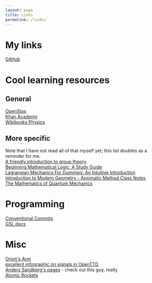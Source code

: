 ```yaml
---
layout: page
title: Links
permalink: /links/
---
```


# My links

[GitHub](https://github.com/blamster19)

# Cool learning resources

## General

[OpenStax](https://openstax.org/)  
[Khan Academy](https://www.khanacademy.org/)  
[Wikibooks Physics](https://en.wikibooks.org/wiki/Subject:Physics)  

## More specific 

Note that I have not read all of that myself yet; this list doubles as a reminder for me.  
[A friendly introduction to group theory](https://math.mit.edu/~jwellens/Group%20Theory%20Forum.pdf)  
[Beginning Mathematical Logic: A Study Guide](https://www.logicmatters.net/tyl/)  
[Lagrangian Mechanics For Dummies: An Intuitive Introduction](https://profoundphysics.com/lagrangian-mechanics-for-beginners/)  
[Introduction to Modern Geometry - Axiomatic Method Class Notes](https://faculty.etsu.edu/gardnerr/Geometry/Geometry-notes-Wylie.htm#chapter1)  
[The Mathematics of Quantum Mechanics](https://uwaterloo.ca/institute-for-quantum-computing/sites/default/files/uploads/files/mathematics_qm_v23_qsys.pdf)

# Programming

[Conventional Commits](https://www.conventionalcommits.org/en/v1.0.0/#summary)  
[GSL docs](https://www.gnu.org/software/gsl/doc/html/index.html)  

# Misc

[Orion's Arm](https://orionsarm.com/)  
[excellent infographic on signals in OpenTTD](https://imgur.com/a/aUoXC)  
[Anders Sandberg's pages](https://aleph.se/) - check out this guy, really  
[Atomic Rockets](https://projectrho.com/public_html/rocket/index.php)  
